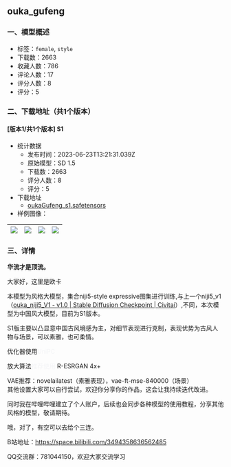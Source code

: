 ## ouka_gufeng
### 一、模型概述

- 标签：`female`, `style`
- 下载数：2663
- 收藏人数：786
- 评论人数：17
- 评分人数：8
- 评分：5

### 二、下载地址（共1个版本）

#### [版本1/共1个版本] S1

- 统计数据
  - 发布时间：2023-06-23T13:21:31.039Z
  - 原始模型：SD 1.5
  - 下载数：2663
  - 评分人数：8
  - 评分：5
- 下载地址
  - [oukaGufeng_s1.safetensors](https://civitai.com/api/download/models/102214)
- 样例图像：

| <img src="https://image.civitai.com/xG1nkqKTMzGDvpLrqFT7WA/ae6127df-f72c-497f-ba3e-9ade5b486994/width=450/1256477.jpeg" /> | <img src="https://image.civitai.com/xG1nkqKTMzGDvpLrqFT7WA/1312b754-b0c0-47af-934f-44108d5a410a/width=450/1256453.jpeg" /> | <img src="https://image.civitai.com/xG1nkqKTMzGDvpLrqFT7WA/4c874b55-9f76-438c-a7c8-ca6f7cf58d2d/width=450/1256445.jpeg" /> | <img src="https://image.civitai.com/xG1nkqKTMzGDvpLrqFT7WA/ecfb4536-7735-4021-acf1-2719bb991c68/width=450/1256451.jpeg" /> |
| ---- | ---- | ---- | ---- |


### 三、详情
<p><strong>华流才是顶流。</strong></p><p>大家好，这里是欧卡</p><p>本模型为风格大模型，集合niji5-style expressive图集进行训练,与上一个niji5_v1 （<a target="_blank" rel="ugc" href="https://civitai.com/models/85504/oukaniji5v1">ouka_niji5_V1 - v1.0 | Stable Diffusion Checkpoint | Civitai</a>）,不同，本次模型为中国风大模型，目前为S1版本。</p><p>S1版主要以凸显意中国古风境感为主，对细节表现进行克制，表现优势为古风人物与场景，可以素雅，也可柔情。</p><p>优化器使用<span style="color:rgb(243, 244, 246)">UniPC</span></p><p><span style="color:var(--block-title-text-color)">放大算法</span><span style="color:rgb(243, 244, 246)">推荐使用 </span><span style="color:var(--body-text-color)">R-ESRGAN 4x+</span></p><p><span style="color:var(--body-text-color)">VAE推荐：novelailatest（素雅表现），vae-ft-mse-840000（场景）</span><br />其他设置大家可以自行尝试，欢迎你分享你的作品，这会让我持续迭代改进。</p><p>同时我在哔哩哔哩建立了个人账户，后续也会同步各种模型的使用教程，分享其他风格的模型，敬请期待。</p><p>哦，对了，有空可以去给个三连。</p><p>B站地址：<a target="_blank" rel="ugc" href="https://space.bilibili.com/3494358636562485">https://space.bilibili.com/3494358636562485</a></p><p>QQ交流群：781044150，欢迎大家交流学习</p>